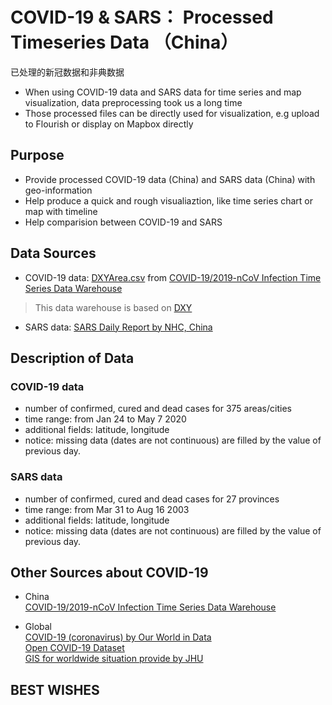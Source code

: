 # COVID-19 & SARS： Processed Timeseries Data （China） 
已处理的新冠数据和非典数据

* When using COVID-19 data and SARS data for time series and map visualization, data preprocessing took us a long time
* Those processed files can be directly used for visualization, e.g upload to Flourish or display on Mapbox directly

## Purpose
* Provide processed COVID-19 data (China) and SARS data (China) with geo-information
* Help produce a quick and rough visualiaztion, like time series chart or map with timeline
* Help comparision between COVID-19 and SARS

## Data Sources
* COVID-19 data: [DXYArea.csv](https://github.com/BlankerL/DXY-COVID-19-Data/blob/master/csv/DXYArea.csv) from [COVID-19/2019-nCoV Infection Time Series Data Warehouse](https://github.com/BlankerL/DXY-COVID-19-Data)
> This data warehouse is based on [DXY](https://ncov.dxy.cn/ncovh5/view/pneumonia)
* SARS data: [SARS Daily Report by NHC, China](http://www.nhc.gov.cn/wjw/zcjd/201304/a0d4975881e44d389195779773afaabc.shtml)

## Description of Data
### COVID-19 data
* number of confirmed, cured and dead cases for 375 areas/cities
* time range: from Jan 24 to May 7 2020
* additional fields: latitude, longitude
* notice: missing data (dates are not continuous) are filled by the value of previous day.

### SARS data
* number of confirmed, cured and dead cases for 27 provinces
* time range: from Mar 31 to Aug 16 2003
* additional fields: latitude, longitude
* notice: missing data (dates are not continuous) are filled by the value of previous day.

## Other Sources about COVID-19
* China <br/>
[COVID-19/2019-nCoV Infection Time Series Data Warehouse](https://github.com/BlankerL/DXY-COVID-19-Data) <br/>

* Global <br/>
[COVID-19 (coronavirus) by Our World in Data](https://github.com/owid/covid-19-data/tree/master/public/data)<br/>
[Open COVID-19 Dataset](https://github.com/open-covid-19/data) <br/>
[GIS for worldwide situation provide by JHU](https://gisanddata.maps.arcgis.com/apps/opsdashboard/index.html#/bda7594740fd40299423467b48e9ecf6)


## BEST WISHES
